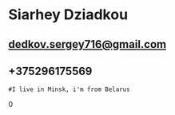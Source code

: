 # Siarhey Dziadkou
## dedkov.sergey716@gmail.com
   ## +375296175569
   
    #I live in Minsk, i'm from Belarus




0
